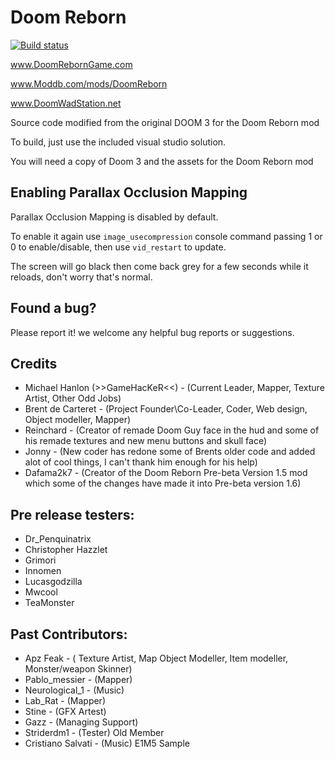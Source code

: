 # Doom Reborn

[![Build status](https://ci.appveyor.com/api/projects/status/38a8wp5wydp6f437?svg=true)](https://ci.appveyor.com/project/JonnyPtn/doomrebornsource-n08hm)

www.DoomRebornGame.com

www.Moddb.com/mods/DoomReborn

www.DoomWadStation.net

Source code modified from the original DOOM 3 for the Doom Reborn mod

To build, just use the included visual studio solution.

You will need a copy of Doom 3 and the assets for the Doom Reborn mod

## Enabling Parallax Occlusion Mapping

Parallax Occlusion Mapping is disabled by default.

To enable it again use `image_usecompression` console command passing 1 or 0 to enable/disable, 
then use  `vid_restart` to update.

The screen will go black then come back grey for a few seconds while it reloads, don't worry that's normal.

## Found a bug?
Please report it! we welcome any helpful bug reports or suggestions.

## Credits

- Michael Hanlon (>>GameHacKeR<<) - (Current Leader, Mapper, Texture Artist, Other Odd Jobs)
- Brent de Carteret - (Project Founder\Co-Leader, Coder, Web design, Object modeller, Mapper)
- Reinchard - (Creator of remade Doom Guy face in the hud and some of his remade textures and new menu buttons and skull face)
- Jonny - (New coder has redone some of Brents older code and added alot of cool things, I can't thank him enough for his help)  
- Dafama2k7 - (Creator of the Doom Reborn Pre-beta Version 1.5 mod which some of the changes have made it into Pre-beta version 1.6)  

## Pre release testers:
- Dr_Penquinatrix
- Christopher Hazzlet
- Grimori
- Innomen
- Lucasgodzilla
- Mwcool
- TeaMonster

## Past Contributors:
- Apz Feak - ( Texture Artist, Map Object Modeller, Item modeller, Monster/weapon Skinner)
- Pablo_messier - (Mapper)
- Neurological_1 - (Music)
- Lab_Rat - (Mapper)
- Stine - (GFX Artest)
- Gazz - (Managing Support)
- Striderdm1  - (Tester) Old Member
- Cristiano Salvati - (Music) E1M5 Sample

